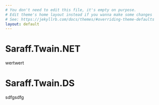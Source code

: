 ```yaml
---
# You don't need to edit this file, it's empty on purpose.
# Edit theme's home layout instead if you wanna make some changes
# See: https://jekyllrb.com/docs/themes/#overriding-theme-defaults
layout: default
---
```

# Saraff.Twain.NET
wertwert
# Saraff.Twain.DS
sdfgsdfg
